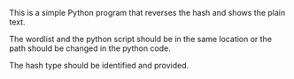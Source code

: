 This is a simple Python program that reverses the hash and shows the plain text.

The wordlist and the python script should be in the same location or the path should be changed in the python code.

The hash type should be identified and provided.


